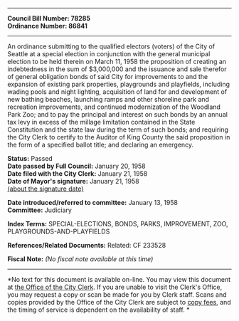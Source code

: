 * * * * *  
  
**Council Bill Number: [](#h0)[](#h2)78285**   
**Ordinance Number: 86841**  
  
* * * * *  
  
An ordinance submitting to the qualified electors (voters) of the City of Seattle at a special election in conjunction with the general municipal election to be held therein on March 11, 1958 the proposition of creating an indebtedness in the sum of $3,000,000 and the issuance and sale therefor of general obligation bonds of said City for improvements to and the expansion of existing park properties, playgrounds and playfields, including wading pools and night lighting, acquisition of land for and development of new bathing beaches, launching ramps and other shoreline park and recreation improvements, and continued modernization of the Woodland Park Zoo; and to pay the principal and interest on such bonds by an annual tax levy in excess of the millage limitation contained in the State Constitution and the state law during the term of such bonds; and requiring the City Clerk to certify to the Auditor of King County the said proposition in the form of a specified ballot title; and declaring an emergency.  
  
**Status:** Passed   
**Date passed by Full Council:** January 20, 1958   
**Date filed with the City Clerk:** January 21, 1958   
**Date of Mayor's signature:** January 21, 1958   
[(about the signature date)](/~public/approvaldate.htm)   
  
  
**Date introduced/referred to committee:** January 13, 1958   
**Committee:** Judiciary   
  
**Index Terms:** SPECIAL-ELECTIONS, BONDS, PARKS, IMPROVEMENT, ZOO, PLAYGROUNDS-AND-PLAYFIELDS  
  
**References/Related Documents:** Related: CF 233528  
  
**Fiscal Note:** *(No fiscal note available at this time)*  
  
* * * * *  
  
*No text for this document is available on-line. You may view this document at [the Office of the City Clerk](http://www.seattle.gov/leg/clerk/contactUs.htm). If you are unable to visit the Clerk's Office, you may request a copy or scan be made for you by Clerk staff. Scans and copies provided by the Office of the City Clerk are subject to [copy fees](http://clerk.seattle.gov/~public/clerkfees.htm), and the timing of service is dependent on the availability of staff. *  
  
  
